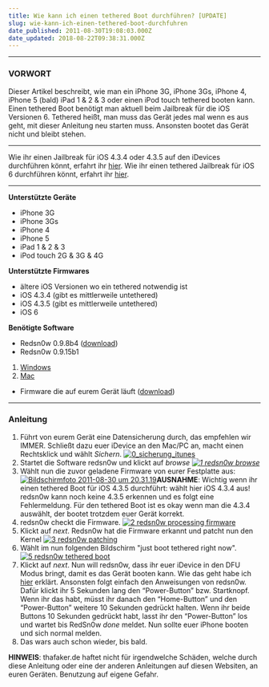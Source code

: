 ```yaml
---
title: Wie kann ich einen tethered Boot durchführen? [UPDATE]
slug: wie-kann-ich-einen-tethered-boot-durchfuhren
date_published: 2011-08-30T19:08:03.000Z
date_updated: 2018-08-22T09:38:31.000Z
---
```


---

### VORWORT

Dieser Artikel beschreibt, wie man ein iPhone 3G, iPhone 3Gs, iPhone 4, iPhone 5 (bald) iPad 1 & 2 & 3 oder einen iPod touch tethered booten kann. Einen tethered Boot benötigt man aktuell beim Jailbreak für die iOS Versionen 6. Tethered heißt, man muss das Gerät jedes mal wenn es aus geht, mit dieser Anleitung neu starten muss. Ansonsten bootet das Gerät nicht und bleibt stehen.

---

Wie ihr einen Jailbreak für iOS 4.3.4 oder 4.3.5 auf den iDevices durchführen könnt, erfahrt ihr [hier](__GHOST_URL__/jailbreak-ios-4-3-5-fur-iphone-3gs-iphone-4-ipod-und-ipad-1-redsn0w/). Wie ihr einen tethered Jailbreak für iOS 6 durchführen könnt, erfahrt ihr [hier](__GHOST_URL__/how-to-jailbreak-anleitung-tethered-ios-6-mit-redsn0w/).

---

**Unterstützte Geräte**

- iPhone 3G
- iPhone 3Gs
- iPhone 4
- iPhone 5
- iPad 1 & 2 & 3
- iPod touch 2G & 3G & 4G

**Unterstützte Firmwares**
- ältere iOS Versionen wo ein tethered notwendig ist
- iOS 4.3.4 (gibt es mittlerweile untethered)
- iOS 4.3.5 (gibt es mittlerweile untethered)
- iOS 6

**Benötigte Software**
- Redsn0w 0.9.8b4 ([download](__GHOST_URL__/download-tools-jailbreaks/))
- Redsn0w 0.9.15b1

1. [Windows](https://sites.google.com/a/iphone-dev.com/files/home/redsn0w_win_0.9.15b1.zip?attredirects=0&amp;d=1)
2. [Mac](https://sites.google.com/a/iphone-dev.com/files/home/redsn0w_mac_0.9.15b1.zip?attredirects=0&amp;d=1)

- Firmware die auf eurem Gerät läuft ([download](http://www.felixbruns.de/iPod/firmware/))

---

### Anleitung

1. Führt von eurem Gerät eine Datensicherung durch, das empfehlen wir IMMER. Schließt dazu euer iDevice an den Mac/PC an, macht einen Rechtsklick und wählt *Sichern*.
[![0_sicherung_itunes](//picdump.thafaker.de/2011/04/0_sicherung_itunes.png)](http://picdump.thafaker.de/2011/04/0_sicherung_itunes.png)
2. Startet die Software redsn0w und klickt auf *browse
[![1 redsn0w browse](//picdump.thafaker.de/2011/08/Bildschirmfoto-2011-08-30-um-20.31.03-455x580.png)](http://picdump.thafaker.de/2011/08/Bildschirmfoto-2011-08-30-um-20.31.03.png)*
3. Wählt nun die zuvor geladene Firmware von eurer Festplatte aus:
[![Bildschirmfoto 2011-08-30 um 20.31.19](//picdump.thafaker.de/2011/08/Bildschirmfoto-2011-08-30-um-20.31.19-580x461.png)](http://picdump.thafaker.de/2011/08/Bildschirmfoto-2011-08-30-um-20.31.19.png)**AUSNAHME**: Wichtig wenn ihr einen tethered Boot für iOS 4.3.5 durchführt: wählt hier iOS 4.3.4 aus! redsn0w kann noch keine 4.3.5 erkennen und es folgt eine Fehlermeldung. Für den tethered Boot ist es okay wenn man die 4.3.4 auswählt, der bootet trotzdem euer Gerät korrekt.
4. redsn0w checkt die Firmware.
[![2 redsn0w processing firmware](//picdump.thafaker.de/2011/08/Bildschirmfoto-2011-08-30-um-20.31.13-455x580.png)](http://picdump.thafaker.de/2011/08/Bildschirmfoto-2011-08-30-um-20.31.13.png)
5. Klickt auf *next*. Redsn0w hat die Firmware erkannt und patcht nun den Kernel
[![3 redsn0w patching](//picdump.thafaker.de/2011/08/Bildschirmfoto-2011-08-30-um-20.31.28.png)](http://picdump.thafaker.de/2011/08/Bildschirmfoto-2011-08-30-um-20.31.28.png)
6. Wählt im nun folgenden Bildschirm "just boot tethered right now".
[![5 redsn0w tethered boot](//picdump.thafaker.de/2011/08/Bildschirmfoto-2011-08-30-um-20.31.38-455x580.png)](http://picdump.thafaker.de/2011/08/Bildschirmfoto-2011-08-30-um-20.31.38.png)
7. Klickt auf *next*. Nun will redsn0w, dass ihr euer iDevice in den DFU Modus bringt, damit es das Gerät booten kann. Wie das geht habe ich [hier](__GHOST_URL__/wie-komme-ich-in-den-dfu-mode-iphone-ipod-touch/) erklärt. Ansonsten folgt einfach den Anweisungen von redsn0w. Dafür klickt ihr 5 Sekunden lang den “Power-Button” bzw. Startknopf. Wenn ihr das habt, müsst ihr danach den “Home-Button” und den “Power-Button” weitere 10 Sekunden gedrückt halten. Wenn ihr beide Buttons 10 Sekunden gedrückt habt, lasst ihr den “Power-Button” los und wartet bis RedSn0w *done* meldet. Nun sollte euer iPhone booten und sich normal melden.
8. Das wars auch schon wieder, bis bald.

**HINWEIS**: thafaker.de haftet nicht für irgendwelche Schäden, welche durch diese Anleitung oder eine der anderen Anleitungen auf diesen Websiten, an euren Geräten. Benutzung auf eigene Gefahr.

